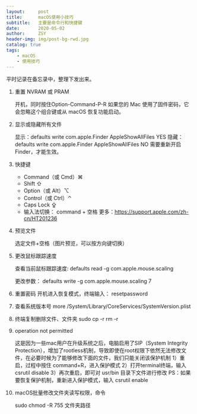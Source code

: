 ```yaml
---
layout:     post
title:      macOS使用小技巧
subtitle:   主要是命令行和快捷键
date:       2020-05-02
author:     ZSY
header-img: img/post-bg-rwd.jpg
catalog: true
tags:
    - macOS
    - 使用技巧
---
```


平时记录在备忘录中，整理下发出来。

1. 重置 NVRAM 或 PRAM

	开机，同时按住Option-Command-P-R
	如果您的 Mac 使用了固件密码，它会忽略这个组合键或从 macOS 恢复功能启动。

2. 显示或隐藏所有文件

	显示：defaults write com.apple.Finder AppleShowAllFiles YES
    隐藏：defaults write com.apple.Finder AppleShowAllFiles NO
    需要重新开启Finder，才能生效。

3. 快捷键

    * Command（或 Cmd）⌘
    * Shift ⇧
    * Option（或 Alt）⌥
    * Control（或 Ctrl）⌃
    * Caps Lock ⇪
    * 输入法切换： command + 空格
	  更多：https://support.apple.com/zh-cn/HT201236

4. 预览文件

    选定文件+空格（图片预览，可以按方向键切换）
	
5.  更改鼠标跟踪速度

	查看当前鼠标跟踪速度:
	defaults read -g com.apple.mouse.scaling 

	更改参数：
	defaults write -g com.apple.mouse.scaling 7 

6. 重置密码
   开机进入恢复模式，终端输入：
    resetpassword

7. 查看系统版本号
	more /System/Library/CoreServices/SystemVersion.plist

8. 终端复制删除文件、文件夹
	sudo cp -r
		 rm -r 
 
9. operation not permitted

	这是因为一些mac用户在升级系统之后，电脑启用了SIP（System Integrity Protection），增加了rootless机制，导致即使在root权限下依然无法修改文件，在必要时候为了能够修改下面的文件，我们只能关闭该保护机制
	1）重启，过程中按住 command+R，进入保护模式
	2）打开terminal终端，输入
	csrutil disable
	3）再次重启，即可对 usr/bin 目录下文件进行修改
	PS：如果要恢复保护机制，重新进入保护模式，输入
	csrutil enable

10. macOS批量修改文件夹读写权限，命令

    sudo chmod -R 755 文件夹路径




     
